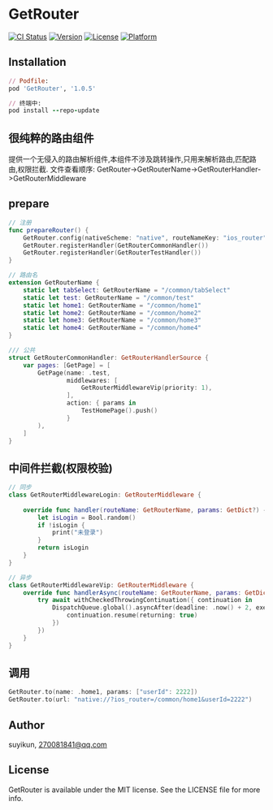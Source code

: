 # GetRouter

[![CI Status](https://img.shields.io/travis/suyikun/GetRouter.svg?style=flat)](https://travis-ci.org/suyikun/GetRouter)
[![Version](https://img.shields.io/cocoapods/v/GetRouter.svg?style=flat)](https://cocoapods.org/pods/GetRouter)
[![License](https://img.shields.io/cocoapods/l/GetRouter.svg?style=flat)](https://cocoapods.org/pods/GetRouter)
[![Platform](https://img.shields.io/cocoapods/p/GetRouter.svg?style=flat)](https://cocoapods.org/pods/GetRouter)

## Installation

```ruby
// Podfile:
pod 'GetRouter', '1.0.5'

// 终端中:
pod install --repo-update
```
## 很纯粹的路由组件
提供一个无侵入的路由解析组件,本组件不涉及跳转操作,只用来解析路由,匹配路由,权限拦截.
文件查看顺序: GetRouter->GetRouterName->GetRouterHandler->GetRouterMiddleware
## prepare

```Swift
// 注册
func prepareRouter() {
    GetRouter.config(nativeScheme: "native", routeNameKey: "ios_router")
    GetRouter.registerHandler(GetRouterCommonHandler())
    GetRouter.registerHandler(GetRouterTestHandler())
}
```
```Swift
// 路由名
extension GetRouterName {
    static let tabSelect: GetRouterName = "/common/tabSelect"
    static let test: GetRouterName = "/common/test"
    static let home1: GetRouterName = "/common/home1"
    static let home2: GetRouterName = "/common/home2"
    static let home3: GetRouterName = "/common/home3"
    static let home4: GetRouterName = "/common/home4"
}

/// 公共
struct GetRouterCommonHandler: GetRouterHandlerSource {
    var pages: [GetPage] = [
        GetPage(name: .test,
                middlewares: [
                    GetRouterMiddlewareVip(priority: 1),
                ],
                action: { params in
                    TestHomePage().push()
                }
        ),
    ]
}
```
## 中间件拦截(权限校验)
```Swift
// 同步
class GetRouterMiddlewareLogin: GetRouterMiddleware {
    
    override func handler(routeName: GetRouterName, params: GetDict?) -> Bool {
        let isLogin = Bool.random()
        if !isLogin {
            print("未登录")
        }
        return isLogin
    }
}

// 异步
class GetRouterMiddlewareVip: GetRouterMiddleware {
    override func handlerAsync(routeName: GetRouterName, params: GetDict?) async throws -> Bool {
        try await withCheckedThrowingContinuation({ continuation in
            DispatchQueue.global().asyncAfter(deadline: .now() + 2, execute: {
                continuation.resume(returning: true)
            })
        })
    }
}
```
## 调用
```Swift
GetRouter.to(name: .home1, params: ["userId": 2222])
GetRouter.to(url: "native://?ios_router=/common/home1&userId=2222")
```

## Author

suyikun, 270081841@qq.com

## License

GetRouter is available under the MIT license. See the LICENSE file for more info.
